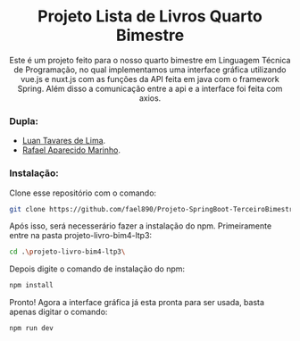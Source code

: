 <h1 align="center"> Projeto Lista de Livros Quarto Bimestre </h1>
<p align="center">Este é um projeto feito para o nosso quarto bimestre em Linguagem Técnica de Programação, no qual implementamos uma interface gráfica utilizando vue.js e nuxt.js com as funções da API feita em java com o framework Spring. Além disso a comunicação entre a api e a interface foi feita com axios.</p>

### Dupla:
* [Luan Tavares de Lima](https://github.com/Tavaress17).
* [Rafael Aparecido Marinho](https://github.com/fael890).

### Instalação:
Clone esse repositório com o comando:
```bash
git clone https://github.com/fael890/Projeto-SpringBoot-TerceiroBimestre.git
```
Após isso, será necesserário fazer a instalação do npm. Primeiramente entre na pasta projeto-livro-bim4-ltp3:
```bash
cd .\projeto-livro-bim4-ltp3\
```
Depois digite o comando de instalação do npm:
```bash
npm install
```
Pronto! Agora a interface gráfica já esta pronta para ser usada, basta apenas digitar o comando:
```bash
npm run dev
```


